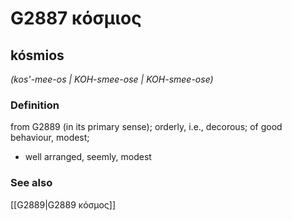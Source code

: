 # G2887 κόσμιος

## kósmios

_(kos'-mee-os | KOH-smee-ose | KOH-smee-ose)_

### Definition

from G2889 (in its primary sense); orderly, i.e., decorous; of good behaviour, modest; 

- well arranged, seemly, modest

### See also

[[G2889|G2889 κόσμος]]
